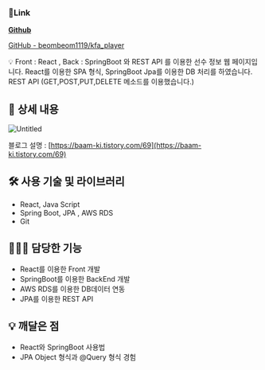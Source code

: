 ### 🔗Link

**[Github](https://github.com/beombeom1119/kfa_player)**

[GitHub - beombeom1119/kfa_player](https://github.com/beombeom1119/kfa_player)

<aside>
💡 Front : React , Back : SpringBoot 와 REST API 를 이용한 선수 정보 웹 페이지입니다.
React를 이용한 SPA 형식, SpringBoot Jpa를 이용한 DB 처리를 하였습니다.
REST API (GET,POST,PUT,DELETE 메소드를 이용했습니다.)

</aside>

## 📖 상세 내용

   

![Untitled](https://s3-us-west-2.amazonaws.com/secure.notion-static.com/7c879946-807f-46bd-9318-fd74107c7bc9/Untitled.png)

블로그 설명 : [https://baam-ki.tistory.com/69](https://baam-ki.tistory.com/69)

## 🛠️ 사용 기술 및 라이브러리

- React, Java Script
- Spring Boot, JPA , AWS RDS
- Git

## 🙋🏻‍♂️ 담당한 기능

- React를 이용한 Front 개발
- SpringBoot를 이용한 BackEnd 개발
- AWS RDS를 이용한 DB데이터 연동
- JPA를 이용한 REST API

## 💡 깨달은 점

- React와 SpringBoot 사용법
- JPA Object 형식과 @Query 형식 경험

